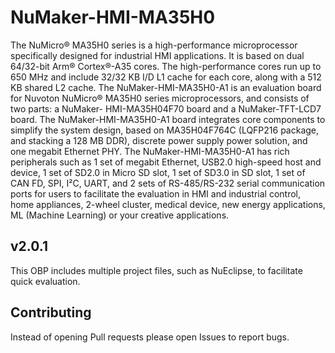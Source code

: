# NuMaker-HMI-MA35H0

The NuMicro® MA35H0 series is a high-performance microprocessor specifically designed for industrial HMI applications. It is based on dual 64/32-bit Arm® Cortex®-A35 cores. 
The high-performance cores run up to 650 MHz and include 32/32 KB I/D L1 cache for each core, along with a 512 KB shared L2 cache.
The NuMaker-HMI-MA35H0-A1 is an evaluation board for Nuvoton NuMicro® MA35H0 series microprocessors, and consists of two parts: a NuMaker- HMI-MA35H04F70 board and a NuMaker-TFT-LCD7 board. 
The NuMaker-HMI-MA35H0-A1 board integrates core components to simplify the system design, based on MA35H04F764C 
(LQFP216 package, and stacking a 128 MB DDR), discrete power supply power solution, and one megabit Ethernet PHY. 
The NuMaker-HMI-MA35H0-A1 has rich peripherals such as 1 set of megabit Ethernet, USB2.0 high-speed host and device, 1 set of SD2.0 in Micro SD slot, 1 set of SD3.0 in SD slot, 1 set of CAN FD, 
SPI, I²C, UART, and 2 sets of RS-485/RS-232 serial communication ports for users to facilitate the evaluation in HMI and industrial control, 
home appliances, 2-wheel cluster, medical device, new energy applications, ML (Machine Learning) or your creative applications.

## v2.0.1

This OBP includes multiple project files, such as NuEclipse, to facilitate quick evaluation.

## Contributing

Instead of opening Pull requests please open Issues to report bugs.
